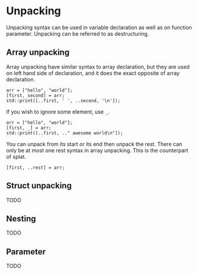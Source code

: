 # Unpacking

Unpacking syntax can be used in variable declaration as well as on function parameter. Unpacking can be referred to as destructuring.

## Array unpacking

Array unpacking have similar syntax to array declaration, but they are used on left hand side of declaration, and it does the exact opposite of array declaration.

```butter
arr = ["hello", "world"];
[first, second] = arr;
std::print([..first, ' ', ..second, '\n']);
```

If you wish to ignore some element, use `_`.

```butter
arr = ["hello", "world"];
[first, _] = arr;
std::print([..first, .." awesome world\n"]);
```

You can unpack from its start or its end then unpack the rest. There can only be at most one rest syntax in array unpacking. This is the counterpart of splat.

```butter
[first, ..rest] = arr;
```

## Struct unpacking

TODO

## Nesting

TODO

## Parameter

TODO
